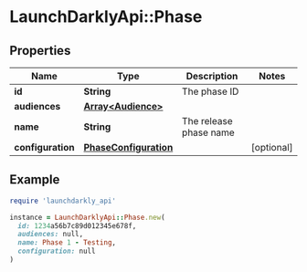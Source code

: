 # LaunchDarklyApi::Phase

## Properties

| Name | Type | Description | Notes |
| ---- | ---- | ----------- | ----- |
| **id** | **String** | The phase ID |  |
| **audiences** | [**Array&lt;Audience&gt;**](Audience.md) |  |  |
| **name** | **String** | The release phase name |  |
| **configuration** | [**PhaseConfiguration**](PhaseConfiguration.md) |  | [optional] |

## Example

```ruby
require 'launchdarkly_api'

instance = LaunchDarklyApi::Phase.new(
  id: 1234a56b7c89d012345e678f,
  audiences: null,
  name: Phase 1 - Testing,
  configuration: null
)
```

